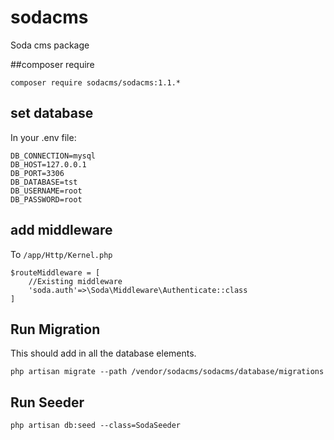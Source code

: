 # sodacms
Soda cms package

##composer require
```
composer require sodacms/sodacms:1.1.*
```

## set database
In your .env file:
```
DB_CONNECTION=mysql
DB_HOST=127.0.0.1
DB_PORT=3306
DB_DATABASE=tst
DB_USERNAME=root
DB_PASSWORD=root
```

## add middleware
To `/app/Http/Kernel.php`
```
$routeMiddleware = [
    //Existing middleware
    'soda.auth'=>\Soda\Middleware\Authenticate::class
]
```

## Run Migration
This should add in all the database elements.
```
php artisan migrate --path /vendor/sodacms/sodacms/database/migrations
```

## Run Seeder
```
php artisan db:seed --class=SodaSeeder
```

